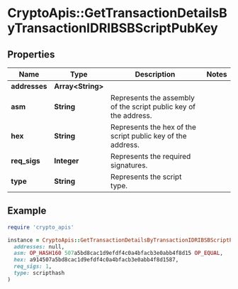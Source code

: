 # CryptoApis::GetTransactionDetailsByTransactionIDRIBSBScriptPubKey

## Properties

| Name | Type | Description | Notes |
| ---- | ---- | ----------- | ----- |
| **addresses** | **Array&lt;String&gt;** |  |  |
| **asm** | **String** | Represents the assembly of the script public key of the address. |  |
| **hex** | **String** | Represents the hex of the script public key of the address. |  |
| **req_sigs** | **Integer** | Represents the required signatures. |  |
| **type** | **String** | Represents the script type. |  |

## Example

```ruby
require 'crypto_apis'

instance = CryptoApis::GetTransactionDetailsByTransactionIDRIBSBScriptPubKey.new(
  addresses: null,
  asm: OP_HASH160 507a5bd8cac1d9efdf4c0a4bfacb3e0abb4f8d15 OP_EQUAL,
  hex: a914507a5bd8cac1d9efdf4c0a4bfacb3e0abb4f8d1587,
  req_sigs: 1,
  type: scripthash
)
```


